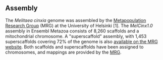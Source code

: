 Assembly
--------

The *Melitaea cinxia* genome was assembled by the [Metapopulation
Research
Group](http://www.helsinki.fi/science/metapop/research/mcgenome.html)
(MRG) at the University of Helsinki \[1\]. The *MelCinx1.0* assembly in
Ensembl Metazoa consists of 8,260 scaffolds and a mitochondrial
chromosome. A \"superscaffold\" assembly, with 1,453 superscaffolds
covering 72% of the genome is also [available on the MRG
website](http://www.helsinki.fi/science/metapop/research/mcgenome2_downloads.html).
Both scaffolds and superscaffolds have been assigned to chromosomes, and
mappings are provided by the
[MRG](http://www.helsinki.fi/science/metapop/research/mcgenome2_downloads.html).
